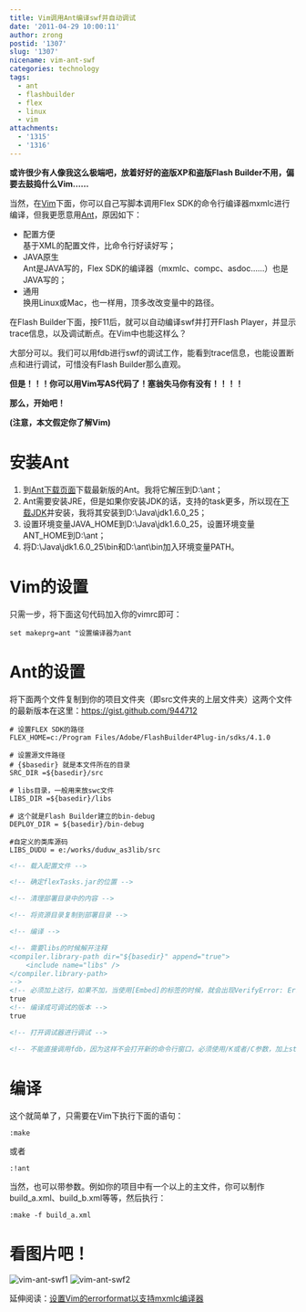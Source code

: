 ```yaml
---
title: Vim调用Ant编译swf并自动调试
date: '2011-04-29 10:00:11'
author: zrong
postid: '1307'
slug: '1307'
nicename: vim-ant-swf
categories: technology
tags:
  - ant
  - flashbuilder
  - flex
  - linux
  - vim
attachments:
  - '1315'
  - '1316'
---
```


**或许很少有人像我这么极端吧，放着好好的盗版XP和盗版Flash Builder不用，偏要去鼓捣什么Vim……**

当然，在[Vim](http://www.vim.org)下面，你可以自己写脚本调用Flex SDK的命令行编译器mxmlc进行编译，但我更愿意用[Ant](http://ant.apache.org/)，原因如下：

-   配置方便  
    基于XML的配置文件，比命令行好读好写；
-   JAVA原生  
    Ant是JAVA写的，Flex SDK的编译器（mxmlc、compc、asdoc……）也是JAVA写的；
-   通用  
    换用Linux或Mac，也一样用，顶多改改变量中的路径。

在Flash Builder下面，按F11后，就可以自动编译swf并打开Flash Player，并显示trace信息，以及调试断点。在Vim中也能这样么？

大部分可以。我们可以用fdb进行swf的调试工作，能看到trace信息，也能设置断点和进行调试，可惜没有Flash Builder那么直观。  

**但是！！！你可以用Vim写AS代码了！塞翁失马你有没有！！！！**

**那么，开始吧！**

**(注意，本文假定你了解Vim)**  
<!--more-->

# 安装Ant

1.  到[Ant下载页面](http://ant.apache.org/bindownload.cgi)下载最新版的Ant。我将它解压到D:\\ant；
2.  Ant需要安装JRE，但是如果你安装JDK的话，支持的task更多，所以现在[下载JDK](http://www.oracle.com/technetwork/java/javase/downloads/index.html)并安装，我将其安装到D:\\Java\\jdk1.6.0\_25；
3.  设置环境变量JAVA\_HOME到D:\\Java\\jdk1.6.0\_25，设置环境变量ANT\_HOME到D:\\ant；
4.  将D:\\Java\\jdk1.6.0\_25\\bin和D:\\ant\\bin加入环境变量PATH。

# Vim的设置

只需一步，将下面这句代码加入你的vimrc即可：

    set makeprg=ant "设置编译器为ant 

# Ant的设置

将下面两个文件复制到你的项目文件夹（即src文件夹的上层文件夹）这两个文件的最新版本在这里：<https://gist.github.com/944712>

```
# 设置FLEX SDK的路径
FLEX_HOME=c:/Program Files/Adobe/FlashBuilder4Plug-in/sdks/4.1.0

# 设置源文件路径
# {$basedir} 就是本文件所在的目录
SRC_DIR =${basedir}/src

# libs目录，一般用来放swc文件
LIBS_DIR =${basedir}/libs

# 这个就是Flash Builder建立的bin-debug
DEPLOY_DIR = ${basedir}/bin-debug

#自定义的类库源码
LIBS_DUDU = e:/works/duduw_as3lib/src
```

``` XML
<!-- 载入配置文件 -->

<!-- 确定flexTasks.jar的位置 -->

<!-- 清理部署目录中的内容 -->

<!-- 将资源目录复制到部署目录 -->

<!-- 编译 -->

<!-- 需要libs的时候解开注释
<compiler.library-path dir="${basedir}" append="true">
	<include name="libs" />
</compiler.library-path>
-->
<!-- 必须加上这行，如果不加，当使用[Embed]的标签的时候，就会出现VerifyError: Error #1014: 无法找到类 。 原因应该是没有将mx.core包编译进入。官方文档说这个属性默认是true， 不要相信它-->
true
<!-- 编译成可调试的版本 -->
true			

<!-- 打开调试器进行调试 -->

<!-- 不能直接调用fdb，因为这样不会打开新的命令行窗口，必须使用/K或者/C参数，加上start来启动fdb -->
```

# 编译

这个就简单了，只需要在Vim下执行下面的语句：

    :make

或者

    :!ant

当然，也可以带参数。例如你的项目中有一个以上的主文件，你可以制作build\_a.xml、build\_b.xml等等，然后执行：

    :make -f build_a.xml

# 看图片吧！

![vim-ant-swf1][1]
![vim-ant-swf2][2]

延伸阅读：[设置Vim的errorformat以支持mxmlc编译器](https://blog.zengrong.net/post/1423.html "设置Vim的errorformat以支持mxmlc编译器")

[1]: /uploads/2011/04/vim_ant_swf1.png
[2]: /uploads/2011/04/vim_ant_swf2.png
